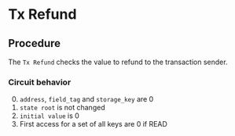# Tx Refund

## Procedure

The `Tx Refund` checks the value to refund to the transaction sender.

### Circuit behavior

0. `address`, `field_tag` and `storage_key` are 0
1. `state root` is not changed
2. `initial value` is 0
3. First access for a set of all keys are 0 if READ
